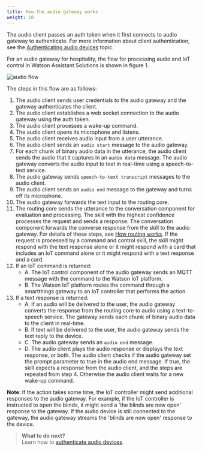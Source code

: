 ```yaml
---
title: How the audio gateway works
weight: 10
---
```

The audio client passes an auth token when it first connects to audio gateway to authenticate. For more information about client authentication, see the [Authenticating audio devices]({{site.baseurl}}/audio_single/audio_authentication/) topic.

For an audio gateway for hospitality, the flow for processing audio and IoT control in Watson Assistant Solutions is shown in figure 1.

![audio flow]({{site.baseurl}}/audio_single/flow_single.PNG)

The steps in this flow are as follows:
1. The audio client sends user credentials to the audio gateway and the gateway authenticates the client.
2. The audio client establishes a web socket connection to the audio gateway using the auth token.
3. The audio client processes a wake-up command.
4. The audio client opens its microphone and listens.
5. The audio client receives audio input from a user utterance.
6. The audio client sends an `audio start` message to the audio gateway.
7. For each chunk of binary audio data in the utterance, the audio client sends the audio that it captures in an `audio data` message. The audio gateway converts the audio input to text in real-time using a speech-to-text service.
8. The audio gateway sends `speech-to-text transcript` messages to the audio client.
9. The audio client sends an `audio end` message to the gateway and turns off its microphone.
10. The audio gateway forwards the text input to the routing core.
11. The routing core sends the utterance to the conversation component for evaluation and processing. The skill with the highest confidence processes the request and sends a response. The conversation component forwards the converse response from the skill to the audio gateway. For details of these steps, see [How routing works]({{site.baseurl}}/understand-service/how_it_works/). If the request is processed by a command and control skill, the skill might respond with the text response alone or it might respond with a card that includes an IoT command alone or it might respond with a text response and a card.
12. If an IoT command is returned:
    - A. The IoT control component of the audio gateway sends an MQTT message with the command to the Watson IoT platform.
    - B. The Watson IoT platform routes the command through a smartthings gateway to an IoT controller that performs the action.
13. If a text response is returned:
    - A. If an audio will be delivered to the user, the audio gateway converts the response from the routing core to audio using a text-to-           speech service.  The gateway sends each chunk of binary audio data to the client in real-time.
    - B. If text will be delivered to the user, the audio gateway sends the text reply to the device.
    - C. The audio gateway sends an `audio end` message.
    - D. The audio client plays the audio response or displays the text response, or both. The audio client checks if the audio gateway set the prompt parameter to true in the audio end message. If true, the skill expects a response from the audio client, and the steps are repeated from step 4.  Otherwise the audio client waits for a new wake-up command.

**Note**: If the action takes some time, the IoT controller might send additional responses to the audio gateway. For example, if the IoT controller is instructed to open the blinds, it might send a 'the blinds are now open' response to the gateway.  If the audio device is still connected to the gateway, the audio gateway streams the 'blinds are now open' response to the device.

> **What to do next?**<br/>
Learn how to [authenticate audio devices]({{site.baseurl}}/audio_single/audio_authentication/).
